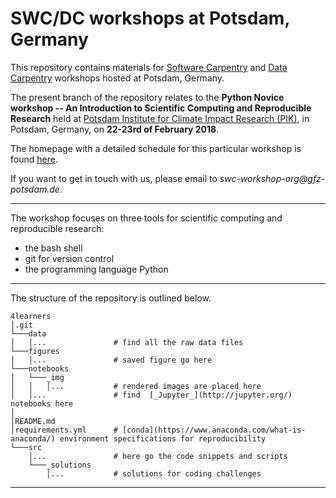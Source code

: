 # SWC/DC workshops at Potsdam, Germany

This repository contains materials for [Software Carpentry](https://software-carpentry.org/) and [Data Carpentry](http://www.datacarpentry.org/) workshops hosted at Potsdam, Germany.


The present branch of the repository relates to the **Python Novice workshop -- An Introduction to Scientific Computing and Reproducible Research** held at [Potsdam Institute for Climate Impact Research (PIK)](https://www.pik-potsdam.de/), in Potsdam, Germany, on **22-23rd of February 2018**. 

The homepage with a detailed schedule for this particular workshop is found [here](https://swc-bb.github.io/2018-02-22-Potsdam-Berlin/).

 If you want to get in touch with us, please email to _swc-workshop-org@gfz-potsdam.de_. 

 
 ***
 
The workshop focuses on three tools for scientific computing and reproducible research:   
* the bash shell   
* git for version control   
* the programming language Python    
 
 
 
 ***
 
 The structure of the repository is outlined below.

    4learners                   
    │.git
    └───data
    │   │...               # find all the raw data files 
    └───figures
    │   │...               # saved figure go here
    └───notebooks
    │   └───_img
    │   │   │...           # rendered images are placed here
    │   │...               # find  [_Jupyter_](http://jupyter.org/) notebooks here
    │      
    │README.md
    │requirements.yml      # [conda](https://www.anaconda.com/what-is-anaconda/) environment specifications for reproducibility 
    └───src 
        │...               # here go the code snippets and scripts
        └───_solutions
            │...           # solutions for coding challenges
            

***

